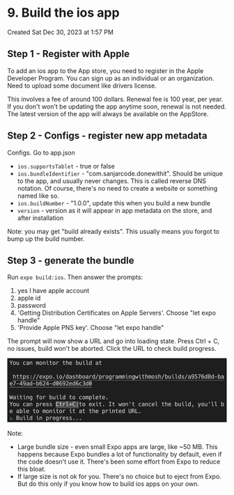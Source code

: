 # 9. Build the ios app
Created Sat Dec 30, 2023 at 1:57 PM

## Step 1 - Register with Apple
To add an ios app to the App store, you need to register in the Apple Developer Program.
You can sign up as an individual or an organization. Need to upload some document like drivers license.

This involves a fee of around 100 dollars. Renewal fee is 100 year, per year.
If you don't won't be updating the app anytime soon, renewal is not needed. The latest version of the app will always be available on the AppStore.


## Step 2 - Configs - register new app metadata
Configs. Go to app.json
- `ios.supportsTablet` - true or false
- `ios.bundleIdentifier` - "com.sanjarcode.donewithit". Should be unique to the app, and usually never changes. This is called reverse DNS notation. Of course, there's no need to create a website or something named like so.
- `ios.buildNumber` - "1.0.0", update this when you build a new bundle
- `version` - version as it will appear in app metadata on the store, and after installation

Note: you may get "build already exists". This usually means you forgot to bump up the build number.


## Step 3 - generate the bundle
Run `expo build:ios`. Then answer the prompts:
1. yes I have apple account
2. apple id
3. password
4. 'Getting Distribution Certificates on Apple Servers'. Choose "let expo handle"
5. 'Provide Apple PNS key'. Choose "let expo handle"

The prompt will now show a URL and go into loading state. Press Ctrl + C, no issues, build won't be aborted. Click the URL to check build progress.

![](/assets/9-Build-the-ios-app-image-1-a30d4072.png)

Note:
- Large bundle size - even small Expo apps are large, like ~50 MB. This happens because Expo bundles a lot of functionality by default, even if the code doesn't use it. There's been some effort from Expo to reduce this bloat.
- If large size is not ok for you. There's no choice but to eject from Expo. But do this only if you know how to build ios apps on your own.